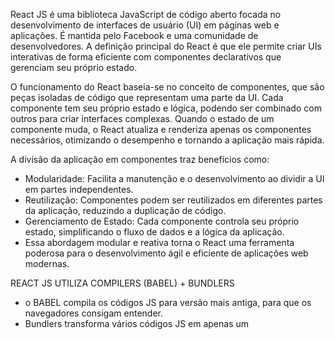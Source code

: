 React JS é uma biblioteca JavaScript de código aberto focada no desenvolvimento de interfaces de usuário (UI) em páginas web e aplicações. É mantida pelo Facebook e uma comunidade de desenvolvedores. A definição principal do React é que ele permite criar UIs interativas de forma eficiente com componentes declarativos que gerenciam seu próprio estado.

O funcionamento do React baseia-se no conceito de componentes, que são peças isoladas de código que representam uma parte da UI. Cada componente tem seu próprio estado e lógica, podendo ser combinado com outros para criar interfaces complexas. Quando o estado de um componente muda, o React atualiza e renderiza apenas os componentes necessários, otimizando o desempenho e tornando a aplicação mais rápida.

A divisão da aplicação em componentes traz benefícios como:

- Modularidade: Facilita a manutenção e o desenvolvimento ao dividir a UI em partes independentes.
- Reutilização: Componentes podem ser reutilizados em diferentes partes da aplicação, reduzindo a duplicação de código.
- Gerenciamento de Estado: Cada componente controla seu próprio estado, simplificando o fluxo de dados e a lógica da aplicação.
- Essa abordagem modular e reativa torna o React uma ferramenta poderosa para o desenvolvimento ágil e eficiente de aplicações web modernas.


 REACT JS UTILIZA COMPILERS (BABEL) + BUNDLERS
- o BABEL compila os códigos JS para versão mais antiga, para que os navegadores consigam entender.
- Bundlers transforma vários códigos JS em apenas um
